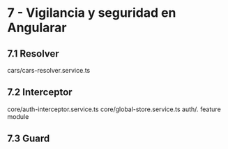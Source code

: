 # 7 - Vigilancia y seguridad en Angularar

## 7.1 Resolver
cars/cars-resolver.service.ts

## 7.2 Interceptor
core/auth-interceptor.service.ts
core/global-store.service.ts
auth/*.* feature module

## 7.3 Guard





